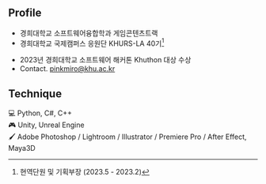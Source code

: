 ## Profile
- 경희대학교 소프트웨어융합학과 게임콘텐츠트랙  
- 경희대학교 국제캠퍼스 응원단 KHURS-LA 40기[^1]
[^1]: 현역단원 및 기획부장 (2023.5 - 2023.2)
- 2023년 경희대학교 소프트웨어 해커톤 Khuthon 대상 수상
- Contact. pinkmiro@khu.ac.kr


## Technique
💻 Python, C#, C++  
🎮 Unity, Unreal Engine  
🖌️ Adobe Photoshop / Lightroom / Illustrator / Premiere Pro / After Effect, Maya3D



<!--
**ketchupmustardmayonnaise/ketchupmustardmayonnaise** is a ✨ _special_ ✨ repository because its `README.md` (this file) appears on your GitHub profile.

Here are some ideas to get you started:

- 🔭 I’m currently working on ...
- 🌱 I’m currently learning ...
- 👯 I’m looking to collaborate on ...
- 🤔 I’m looking for help with ...
- 💬 Ask me about ...
- 📫 How to reach me: ...
- 😄 Pronouns: ...
- ⚡ Fun fact: ...
-->
